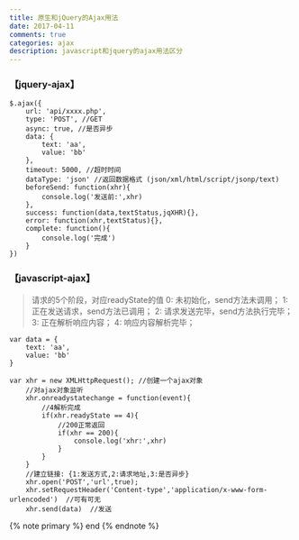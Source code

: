 ```yaml
---
title: 原生和jQuery的Ajax用法
date: 2017-04-11
comments: true
categories: ajax
description: javascript和jquery的ajax用法区分
---
```


### 【jquery-ajax】

```
$.ajax({
    url: 'api/xxxx.php',
    type: 'POST', //GET
    async: true, //是否异步
    data: {
        text: 'aa',
        value: 'bb'
    },
    timeout: 5000, //超时时间
    dataType: 'json' //返回数据格式 (json/xml/html/script/jsonp/text)
    beforeSend: function(xhr){
        console.log('发送前:',xhr)
    },
    success: function(data,textStatus,jqXHR){},
    error: function(xhr,textStatus){},
    complete: function(){
        console.log('完成')
    }
})

```

### 【javascript-ajax】

>请求的5个阶段，对应readyState的值
>0: 未初始化，send方法未调用；
>1: 正在发送请求，send方法已调用；
>2: 请求发送完毕，send方法执行完毕；
>3: 正在解析响应内容；
>4: 响应内容解析完毕；

```
var data = {
    text: 'aa',
    value: 'bb'
}

var xhr = new XMLHttpRequest(); //创建一个ajax对象
    //对ajax对象监听
    xhr.onreadystatechange = function(event){
        //4解析完成
        if(xhr.readyState == 4){
            //200正常返回
            if(xhr == 200){
                console.log('xhr:',xhr)
            }
        }
    }
    //建立链接: {1:发送方式,2:请求地址,3:是否异步}
    xhr.open('POST','url',true);
    xhr.setRequestHeader('Content-type','application/x-www-form-urlencoded')  //可有可无
    xhr.send(data)  //发送

```

{% note primary %} end {% endnote %}